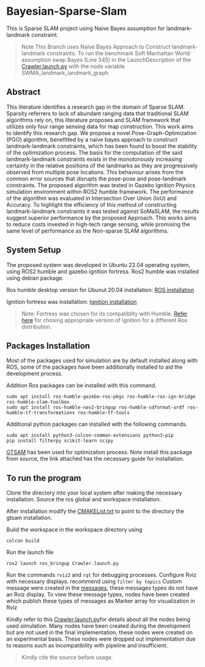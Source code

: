 # Bayesian-Sparse-Slam
This is Sparse SLAM project using Naive Bayes assumption for landmark-landmark constraint. 
> Note This Branch uses Naive Bayes Approach to Construct landmark-landmark constraints. To run the benchmark Soft Manhattan World assumption swap Bayes (Line 345) in the LaunchDescription of the [Crawler.launch.py](https://github.com/Sriks-ys/Bayesian-Sparse-Slam/blob/main/src/ros_bringup/launch/Crawler.launch.py) with the node variable SWMA_landmark_landmark_graph
## Abstract
This literature identifies a research gap in the domain of Sparse SLAM. Sparsity referrers to lack of abundant ranging data that traditional SLAM algorithms rely on, this literature proposes and SLAM framework that utilizes only four range sensing data for map construction. This work aims to identify this research gap. We propose a novel Pose-Graph-Optimization (PGO) algorithm, benefitted by a naïve bayes approach to construct landmark-landmark constraints, which has been found to boost the stability of the optimization process. The basis for the computation of the said landmark-landmark constraints exists in the monotonously increasing certainty in the relative positions of the landmarks as they are progressively observed from multiple pose locations. This behaviour arises from the common error sources that disrupts the pose-pose and pose-landmark constraints. The proposed algorithm was tested in Gazebo Ignition Physics simulation environment within ROS2 humble framework. The performance of the algorithm was evaluated in Intersection Over Union (IoU) and Accuracy. To highlight the efficiency of this method of constructing landmark-landmark constraints it was tested against SoMaSLAM, the results suggest superior performance by the proposed Approach. This works aims to reduce costs invested in high-tech range sensing, while promising the same level of performance as the Non-sparse SLAM algorithms.

## System Setup
The proposed system was developed in Ubuntu 22.04 operating system, using ROS2 humble and gazebo ignition fortress. Ros2 humble was installed using debian package. 

Ros humble desktop version for Ubunut 20.04 installation: 
[ROS installation](https://docs.ros.org/en/humble/Installation/Ubuntu-Install-Debs.html)

Ignition fortress was installation: 
[Ignition installation](https://gazebosim.org/docs/fortress/install_ubuntu/)

> Note: Fortress was chosen for its compatiblity with Humble. [Refer here](https://gazebosim.org/docs/fortress/ros_installation/) for chosing appropriate version of Ignition for a different Ros distribution. 

## Packages Installation

Most of the packages used for simulation are by default installed along with ROS, some of the packages have been additionally installed to aid the development process. 

Addition Ros packages can be installed with this command. 
```
sudo apt install ros-humble-gazebo-ros-pkgs ros-humble-ros-ign-bridge ros-humble-slam-toolbox 
sudo apt install ros-humble-nav2-bringup ros-humble-sdformat-urdf ros-humble-tf-transformations ros-humble-tf-tools
```

Additional python packages can installed with the following commands.
```
sudo apt install python3-colcon-common-extensions python3-pip
pip install filterpy scikit-learn scipy
```

[GTSAM](https://github.com/borglab/gtsam) has been used for optimization process. Note install this package from source, the link attached has the necessary guide for installation. 

## To run the program
Clone the directory into your local system after making the necessary installation. Source the ros global and workspace installation. 

After installation modify the [CMAKEList.txt](https://github.com/Sriks-ys/Bayesian-Sparse-Slam/blob/main/src/cppp/CMakeLists.txt) to point to the directory the gtsam installation. 

Build the workspace in the workspace directory using 
```
colcon build
```
Run the launch file 
```
ros2 launch ros_bringup Crawler.launch.py
```

Run the commands ```rviz2``` and ```rqt``` for debugging processes. 
Configure Rviz with necessary displays. recommend using ```filter by topics```
Custom message were created in the [messages](https://github.com/Sriks-ys/Bayesian-Sparse-Slam/blob/main/src/messages/msg), these messages types do not have an Rviz display. To view these message types, nodes have been created which publish these types of messages as Marker array for visualization in Rviz 

Kindly refer to this [Crawler.launch.py](https://github.com/Sriks-ys/Bayesian-Sparse-Slam/blob/main/src/ros_bringup/launch/Crawler.launch.py)for details about all the nodes being used simulation. Many nodes have been created during the development but are not used in the final implementation, these nodes were created on an experimental basis. These nodes were dropped out implementation due to reasons such as incompatibility with pipeline and insufficient. 
> Kindly cite the source before usage. 

